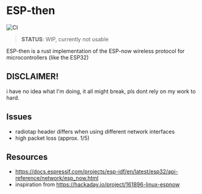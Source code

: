 # ESP-then
![CI](https://github.com/Robotix-00/ESP-then/actions/workflows/ci.yaml/badge.svg)

> **STATUS**: WIP, currently not usable

ESP-then is a rust implementation of the ESP-now wireless protocol for microcontrollers (like the ESP32)

## DISCLAIMER!
i have no idea what I'm doing, it all might break, pls dont rely on my work to hard.

## Issues
- radiotap header differs when using different network interfaces
- high packet loss (approx. 1/5)



## Resources
- https://docs.espressif.com/projects/esp-idf/en/latest/esp32/api-reference/network/esp_now.html
- inspiration from https://hackaday.io/project/161896-linux-espnow
